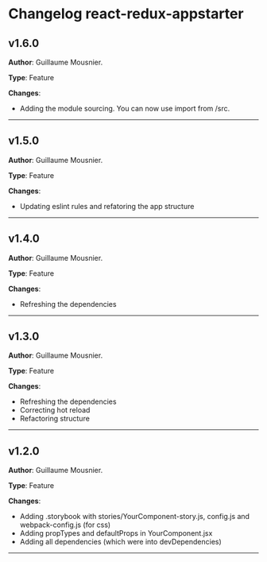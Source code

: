 # Changelog react-redux-appstarter

## v1.6.0

**Author**: Guillaume Mousnier.

**Type**: Feature

**Changes**:
- Adding the module sourcing. You can now use import from /src.

---

## v1.5.0

**Author**: Guillaume Mousnier.

**Type**: Feature

**Changes**:
- Updating eslint rules and refatoring the app structure

---

## v1.4.0

**Author**: Guillaume Mousnier.

**Type**: Feature

**Changes**:
- Refreshing the dependencies

---

## v1.3.0

**Author**: Guillaume Mousnier.

**Type**: Feature

**Changes**:
- Refreshing the dependencies
- Correcting hot reload
- Refactoring structure

---

## v1.2.0

**Author**: Guillaume Mousnier.

**Type**: Feature

**Changes**:
- Adding .storybook with stories/YourComponent-story.js, config.js and webpack-config.js (for css)
- Adding propTypes and defaultProps in YourComponent.jsx
- Adding all dependencies (which were into devDependencies)

---

